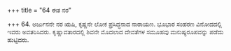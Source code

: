 +++
title = "64 ಈತ ನರ"

+++
64. ಅರ್ಜುನನೇ ನರ ಋಷಿ, ಕೃಷ್ಣನೇ ಲೋಕ ಪ್ರಸಿದ್ಧನಾದ ನಾರಾಯಣ. ಭೂಭಾರ ಸಂಹರಣ ವಿನೋದದಲ್ಲಿ ಇವರು ಅವತರಿಸಿದರು. ಕೃಷ್ಣಾವತಾರದಲ್ಲಿ ಶಿವನೇ ಮೊದಲಾದ ದೇವತೆಗಳ ಸಮೂಹವು ಮನುಷ್ಯರೂಪವನ್ನು ಪಡೆದು ಹುಟ್ಟಿದರು.